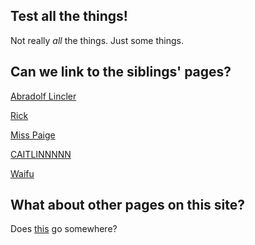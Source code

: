 ## Test all the things!

Not really *all* the things. Just some things.


## Can we link to the siblings' pages?

[Abradolf Lincler](https://www.twitch.tv/generalCaptain)

[Rick](https://youtu.be/dQw4w9WgXcQ)

[Miss Paige](https://www.blurb.com/b/2847953-the-orb-of-fire)

[CAITLINNNNN](https://www.instagram.com/_katemeglathery/)

[Waifu](https://www.instagram.com/jen_meglathery/)


## What about other pages on this site?

Does [this](somewhere.html) go somewhere?
